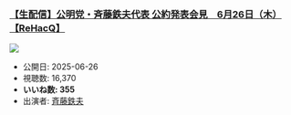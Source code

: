 ### [【生配信】公明党・斉藤鉄夫代表 公約発表会見　6月26日（木）【ReHacQ】](https://www.youtube.com/watch?v=2sON50IafOM)
[![](https://img.youtube.com/vi/2sON50IafOM/sddefault.jpg)](https://www.youtube.com/watch?v=2sON50IafOM)
-   公開日: 2025-06-26
-   視聴数: 16,370
-   **いいね数: 355**
-   出演者: [斉藤鉄夫](/rehacq_fan/people/斉藤鉄夫 "wikilink")
